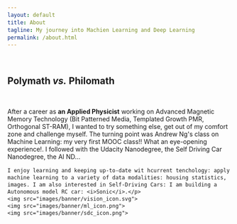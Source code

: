 ```yaml
---
layout: default
title: About
tagline: My journey into Machien Learning and Deep Learning
permalink: /about.html
---
```



<section class="wrapper"> 
  <br />
  <h2>Polymath <i>vs.</i> Philomath</h2>
    <br />
    <p>After a career as <strong>an Applied Physicist</strong> working on Advanced Magnetic Memory Technology (Bit Patterned Media, Templated Growth PMR, Orthogonal ST-RAM), I wanted to try something else, get out of my comfort zone and challenge myself. The turning point was Andrew Ng's class on Machine Learning: my very first MOOC class!! What an eye-opening experience!. I followed with the Udacity Nanodegree, the Self Driving Car Nanodegree, the AI ND... <br> 

    I enjoy learning and keeping up-to-date wit hcurrent tenchology: apply machine learning to a variety of data modalities: housing statistics, images. I am also interested in Self-Driving Cars: I am building a Autonomous model RC car: <i>Sonic</i>.</p>
    <img src="images/banner/vision_icon.svg">
    <img src="images/banner/ml_icon.png">
    <img src="images/banner/sdc_icon.png">
</section>
        
          
    